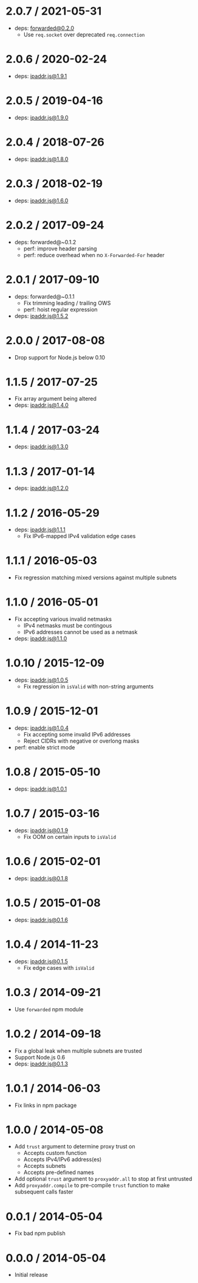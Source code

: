 2.0.7 / 2021-05-31
==================

* deps: forwarded@0.2.0
    - Use `req.socket` over deprecated `req.connection`

2.0.6 / 2020-02-24
==================

* deps: ipaddr.js@1.9.1

2.0.5 / 2019-04-16
==================

* deps: ipaddr.js@1.9.0

2.0.4 / 2018-07-26
==================

* deps: ipaddr.js@1.8.0

2.0.3 / 2018-02-19
==================

* deps: ipaddr.js@1.6.0

2.0.2 / 2017-09-24
==================

* deps: forwarded@~0.1.2
    - perf: improve header parsing
    - perf: reduce overhead when no `X-Forwarded-For` header

2.0.1 / 2017-09-10
==================

* deps: forwarded@~0.1.1
    - Fix trimming leading / trailing OWS
    - perf: hoist regular expression
* deps: ipaddr.js@1.5.2

2.0.0 / 2017-08-08
==================

* Drop support for Node.js below 0.10

1.1.5 / 2017-07-25
==================

* Fix array argument being altered
* deps: ipaddr.js@1.4.0

1.1.4 / 2017-03-24
==================

* deps: ipaddr.js@1.3.0

1.1.3 / 2017-01-14
==================

* deps: ipaddr.js@1.2.0

1.1.2 / 2016-05-29
==================

* deps: ipaddr.js@1.1.1
    - Fix IPv6-mapped IPv4 validation edge cases

1.1.1 / 2016-05-03
==================

* Fix regression matching mixed versions against multiple subnets

1.1.0 / 2016-05-01
==================

* Fix accepting various invalid netmasks
    - IPv4 netmasks must be contingous
    - IPv6 addresses cannot be used as a netmask
* deps: ipaddr.js@1.1.0

1.0.10 / 2015-12-09
===================

* deps: ipaddr.js@1.0.5
    - Fix regression in `isValid` with non-string arguments

1.0.9 / 2015-12-01
==================

* deps: ipaddr.js@1.0.4
    - Fix accepting some invalid IPv6 addresses
    - Reject CIDRs with negative or overlong masks
* perf: enable strict mode

1.0.8 / 2015-05-10
==================

* deps: ipaddr.js@1.0.1

1.0.7 / 2015-03-16
==================

* deps: ipaddr.js@0.1.9
    - Fix OOM on certain inputs to `isValid`

1.0.6 / 2015-02-01
==================

* deps: ipaddr.js@0.1.8

1.0.5 / 2015-01-08
==================

* deps: ipaddr.js@0.1.6

1.0.4 / 2014-11-23
==================

* deps: ipaddr.js@0.1.5
    - Fix edge cases with `isValid`

1.0.3 / 2014-09-21
==================

* Use `forwarded` npm module

1.0.2 / 2014-09-18
==================

* Fix a global leak when multiple subnets are trusted
* Support Node.js 0.6
* deps: ipaddr.js@0.1.3

1.0.1 / 2014-06-03
==================

* Fix links in npm package

1.0.0 / 2014-05-08
==================

* Add `trust` argument to determine proxy trust on
    * Accepts custom function
    * Accepts IPv4/IPv6 address(es)
    * Accepts subnets
    * Accepts pre-defined names
* Add optional `trust` argument to `proxyaddr.all` to
  stop at first untrusted
* Add `proxyaddr.compile` to pre-compile `trust` function
  to make subsequent calls faster

0.0.1 / 2014-05-04
==================

* Fix bad npm publish

0.0.0 / 2014-05-04
==================

* Initial release
